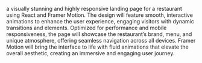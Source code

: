 a visually stunning and highly responsive landing page for a restaurant using React and Framer Motion. The design will feature smooth, interactive animations to enhance the user experience, engaging visitors with dynamic transitions and elements. Optimized for performance and mobile responsiveness, the page will showcase the restaurant’s brand, menu, and unique atmosphere, offering seamless navigation across all devices. Framer Motion will bring the interface to life with fluid animations that elevate the overall aesthetic, creating an immersive and engaging user journey.